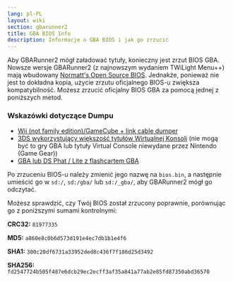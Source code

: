 ```yaml
---
lang: pl-PL
layout: wiki
section: gbarunner2
title: GBA BIOS Info
description: Informacje o GBA BIOS i jak go zrzucić
---
```


Aby GBARunner2 mógł załadować tytuły, konieczny jest zrzut BIOS GBA. Nowsze wersje GBARunner2 (z najnowszym wydaniem TWiLight Menu++) mają wbudowany [Normatt's Open Source BIOS](https://github.com/Normmatt/gba_bios). Jednakże, ponieważ nie jest to dokładna kopia, użycie zrzutu oficjalnego BIOS-u zwiększa kompatybilność. Możesz zrzucić oficjalny BIOS GBA za pomocą jednej z poniższych metod.

### Wskazówki dotyczące Dumpu

- [Wii (not family edition)/GameCube + link cable dumper](https://github.com/FIX94/gba-link-cable-dumper)
- [3DS wykorzystujący większość tytułów Wirtualnej Konsoli](https://glazedbelmont.github.io/gbabiosdump/#virtual-console-title-from-a-3ds) (nie mogą być to gry GBA lub tytuły Virtual Console niewydane przez Nintendo (Game Gear))
- [GBA lub DS Phat / Lite z flashcartem GBA](https://glazedbelmont.github.io/gbabiosdump/#gameboy-advance-sp-micro-ds-ds-lite)

Po zrzuceniu BIOS-u należy zmienić jego nazwę na `bios.bin`, a następnie umieścić go w `sd:/`, `sd:/gba/` lub `sd:/_gba/`, aby GBARunner2 mógł go odczytać.

Możesz sprawdzić, czy Twój BIOS został zrzucony poprawnie, porównując go z poniższymi sumami kontrolnymi:

**CRC32:** `81977335`

**MD5:** `a860e8c0b6d573d191e4ec7db1b1e4f6`

**SHA1:** `300c20df6731a33952ded8c436f7f186d25d3492`

**SHA256:** `fd2547724b505f487e6dcb29ec2ecff3af35a841a77ab2e85fd87350abd36570`
